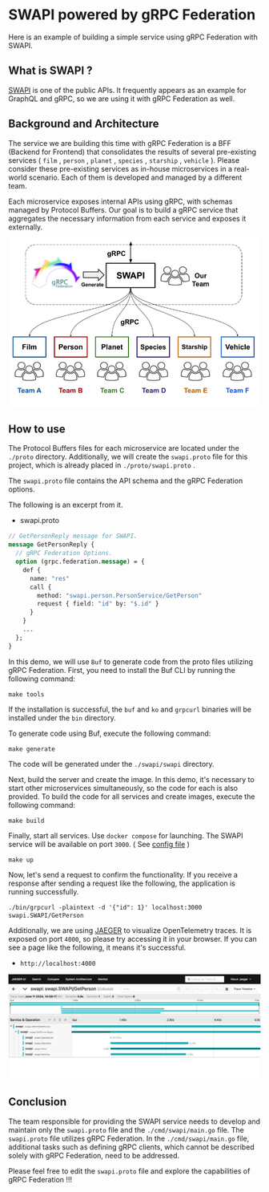 # SWAPI powered by gRPC Federation

Here is an example of building a simple service using gRPC Federation with SWAPI.

## What is SWAPI ?

[SWAPI](https://swapi.dev/) is one of the public APIs. It frequently appears as an example for GraphQL and gRPC, so we are using it with gRPC Federation as well.

## Background and Architecture

The service we are building this time with gRPC Federation is a BFF (Backend for Frontend) that consolidates the results of several pre-existing services ( `film` , `person` , `planet` , `species` , `starship` , `vehicle` ).
Please consider these pre-existing services as in-house microservices in a real-world scenario.
Each of them is developed and managed by a different team.

Each microservice exposes internal APIs using gRPC, with schemas managed by Protocol Buffers.
Our goal is to build a gRPC service that aggregates the necessary information from each service and exposes it externally.

[![Architecture](./images/arch.png)](./images/arch.png)

## How to use

The Protocol Buffers files for each microservice are located under the `./proto` directory. Additionally, we will create the `swapi.proto` file for this project, which is already placed in `./proto/swapi.proto` .

The `swapi.proto` file contains the API schema and the gRPC Federation options.

The following is an excerpt from it.

- swapi.proto

```proto
// GetPersonReply message for SWAPI.
message GetPersonReply {
  // gRPC Federation Options.
  option (grpc.federation.message) = {
    def {
      name: "res"
      call {
        method: "swapi.person.PersonService/GetPerson"
        request { field: "id" by: "$.id" }
      }
    }
    ...
  };
}
```

In this demo, we will use `Buf` to generate code from the proto files utilizing gRPC Federation. First, you need to install the Buf CLI by running the following command:

```console
make tools
```

If the installation is successful, the `buf` and `ko`  and `grpcurl` binaries will be installed under the `bin` directory.

To generate code using Buf, execute the following command:

```console
make generate
```

The code will be generated under the `./swapi/swapi` directory.

Next, build the server and create the image. In this demo, it's necessary to start other microservices simultaneously, so the code for each is also provided. To build the code for all services and create images, execute the following command:

```console
make build
```

Finally, start all services. Use `docker compose` for launching. The SWAPI service will be available on port `3000`. ( See [config file](./compose.yaml) )

```console
make up
```

Now, let's send a request to confirm the functionality. If you receive a response after sending a request like the following, the application is running successfully.

```
./bin/grpcurl -plaintext -d '{"id": 1}' localhost:3000 swapi.SWAPI/GetPerson
```

Additionally, we are using [JAEGER](https://www.jaegertracing.io/) to visualize OpenTelemetry traces. It is exposed on port `4000`, so please try accessing it in your browser. If you can see a page like the following, it means it's successful.

- `http://localhost:4000`

[![Jaeger UI](./images/jaeger.png)](./images/jaeger.png)

## Conclusion

The team responsible for providing the SWAPI service needs to develop and maintain only the `swapi.proto` file and the `./cmd/swapi/main.go` file. The `swapi.proto` file utilizes gRPC Federation. In the `./cmd/swapi/main.go` file, additional tasks such as defining gRPC clients, which cannot be described solely with gRPC Federation, need to be addressed.

Please feel free to edit the `swapi.proto` file and explore the capabilities of gRPC Federation !!!

